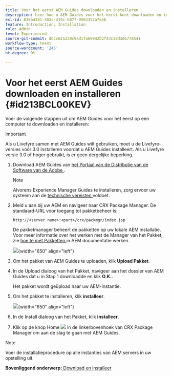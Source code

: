 ```yaml
---
title: Voor het eerst AEM Guides downloaden en installeren
description: Leer hoe u AEM Guides voor het eerst kunt downloaden en installeren
exl-id: 830a4381-303c-419c-b87f-9563352a7eeb
feature: Introduction, Installation
role: Admin
level: Experienced
source-git-commit: dbcc625220c9ad1fa60942b2f43c38d3d6778541
workflow-type: tm+mt
source-wordcount: '245'
ht-degree: 0%

---
```


# Voor het eerst AEM Guides downloaden en installeren {#id213BCL00KEV}

Voer de volgende stappen uit om AEM Guides voor het eerst op een computer te downloaden en installeren:

>[!IMPORTANT]
>
> Als u Livefyre samen met AEM Guides wilt gebruiken, moet u de Livefyre-versies vóór 3.0 installeren voordat u AEM Guides installeert. Als u Livefyre versie 3.0 of hoger gebruikt, is er geen dergelijke beperking.

1. Download AEM Guides van [ het Portaal van de Distributie van de Software van de Adobe ](https://experience.adobe.com/#/downloads/content/software-distribution/en/aem.html).

   >[!NOTE]
   >
   >Alvorens Experience Manager Guides te installeren, zorg ervoor uw systeem aan de [ technische vereisten ](../install-guide/download-install-technical-requirements.md) voldoet.

1. Meld u aan bij uw AEM en navigeer naar CRX Package Manager. De standaard-URL voor toegang tot pakketbeheer is:

   ```http
   http://<server name>:<port>/crx/packmgr/index.jsp
   ```

   De pakketmanager beheert de pakketten op uw lokale AEM installatie. Voor meer informatie over het werken met de Manager van het Pakket, zie [ hoe te met Pakketten ](https://helpx.adobe.com/nl/experience-manager/6-5/sites/administering/using/package-manager.html) in AEM documentatie werken.

   ![](assets/package-manager.png){width="650" align="left"}

1. Om het pakket van AEM Guides te uploaden, klik **Upload Pakket**.

1. In de Upload dialoog van het Pakket, navigeer aan het dossier van AEM Guides dat u in Stap 1 downloadde en klik **O.K.**.

   Het pakket wordt geüpload naar uw AEM-instantie.

1. Om het pakket te installeren, klik **installeer**.

   ![](assets/install-package.png){width="650" align="left"}

1. In de Install dialoog van het Pakket, klik **installeer**.

1. Klik op de knop Home ![](assets/home-button.png) in de linkerbovenhoek van CRX Package Manager om aan de slag te gaan met AEM Guides.


>[!NOTE]
>
> Voer de installatieprocedure op alle instanties van AEM servers in uw opstelling uit.

**Bovenliggend onderwerp:**&#x200B;[ Download en installeer ](download-install.md)
